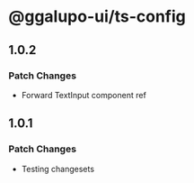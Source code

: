 # @ggalupo-ui/ts-config

## 1.0.2

### Patch Changes

- Forward TextInput component ref

## 1.0.1

### Patch Changes

- Testing changesets
